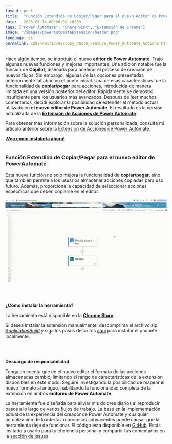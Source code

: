 ```yaml
---
layout: post
title:  "Función Extendida de Copiar/Pegar para el nuevo editor de PowerAutomate"
date:   2025-01-14 00:00:00 +0200
tags: ["Power Automate", "SharePoint", "Extensión de Chrome"]
image: "/images/powerAutomateExtension/header.png"
language: es
permalink: /2024/01/13/es/Copy_Paste_Feature_Power_Automate_Actions.html
---
```


Hace algún tiempo, se introdujo el nuevo **editor de Power Automate**. Trajo algunas nuevas funciones y mejoras importantes. Una adición notable fue la función de **Copilot**, diseñada para acelerar el proceso de creación de nuevos flujos. Sin embargo, algunas de las opciones presentadas anteriormente faltaban en el punto inicial. Una de esas características fue la funcionalidad de **copiar/pegar** para acciones, introducida de manera limitada en una versión posterior del editor. Rápidamente se demostró insuficiente para los usuarios más avanzados. Después de leer muchos comentarios, decidí explorar la posibilidad de extender el método actual utilizado en **el nuevo editor de Power Automate**. El resultado es la versión actualizada de la **[Extensión de Acciones de Power Automate](https://chrome.google.com/webstore/detail/power-automate-actions-ha/eoeddkppcaagdeafjfiopeldffkhjodl?hl=pl&authuser=0)**.

Para obtener más información sobre la solución personalizada, consulta mi artículo anterior sobre la [Extensión de Acciones de Power Automate](https://michalkornet.com/2023/05/23/Power-Automate-Actions-Chrome-Extension.html).

[**¡Vea cómo instalarla ahora!**](#how-to-install-the-tool) 
<br />
<br />

### **Función Extendida de Copiar/Pegar para el nuevo editor de PowerAutomate**
Esta nueva función no solo mejora la funcionalidad de **copiar/pegar**, sino que también permite a los usuarios almacenar acciones copiadas para uso futuro. Además, proporciona la capacidad de seleccionar acciones específicas que deben copiarse en el editor.

![Copiar Pegar en el nuevo editor](/images/copyPastePowerAutomateExtension/CopyPasteExample.gif)

<br />
<br />

<strong id="how-to-install-the-tool">¿Cómo instalar la herramienta?</strong>

La herramienta está disponible en la **[Chrome Store](https://chrome.google.com/webstore/detail/power-automate-actions-ha/eoeddkppcaagdeafjfiopeldffkhjodl?hl=pl&authuser=0)**.

Si desea instalar la extensión manualmente, descomprima el archivo zip *[ApplicationBuild](https://github.com/mkm17/powerautomate-actions-extension/blob/main/ApplicationBuild.zip)* y siga los pasos descritos [aquí](https://support.google.com/chrome/a/answer/2714278?hl=en) para instalar el paquete localmente. 

<br />
<br />

**Descargo de responsabilidad**

Tenga en cuenta que en el nuevo editor el formato de las acciones almacenadas cambió, limitando el rango de características de la extensión disponibles en este modo. Seguiré investigando la posibilidad de mapear el nuevo formato al antiguo, habilitando la funcionalidad completa de la extensión en ambos **editores de Power Automate**.

La herramienta fue diseñada para aliviar mis dolores diarios al reproducir pasos a lo largo de varios flujos de trabajo. La basé en la implementación actual de la experiencia del creador de Power Automate y cualquier actualización de la interfaz o procesos subyacentes puede causar que la herramienta deje de funcionar. 
El código está disponible en [GitHub](https://github.com/mkm17/powerautomate-actions-extension/tree/main). Estás invitado a usarlo para tu eficiencia personal y compartir tus comentarios en la [sección de Issues](https://github.com/mkm17/powerautomate-actions-extension/issues).

<br />
